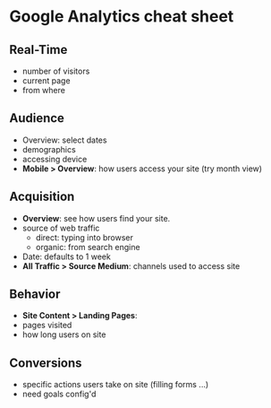 # Google Analytics cheat sheet

## Real-Time
* number of visitors
* current page
* from where

## Audience
* Overview: select dates
* demographics
* accessing device
* **Mobile > Overview**: how users access your site (try month view)

## Acquisition
* **Overview**: see how users find your site. 
* source of web traffic
  * direct: typing into browser
  * organic: from search engine
* Date: defaults to 1 week
* **All Traffic > Source Medium**: channels used to access site

## Behavior
* **Site Content > Landing Pages**: 
* pages visited
* how long users on site

## Conversions
* specific actions users take on site (filling forms ...)
* need goals config'd


